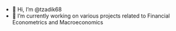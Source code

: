 - 👋 Hi, I’m @tzadik68
- 👀 I’m currently working on various projects related to Financial Econometrics and Macroeconomics


<!---
tzadik68/tzadik68 is a ✨ special ✨ repository because its `README.md` (this file) appears on your GitHub profile.
You can click the Preview link to take a look at your changes.
--->
